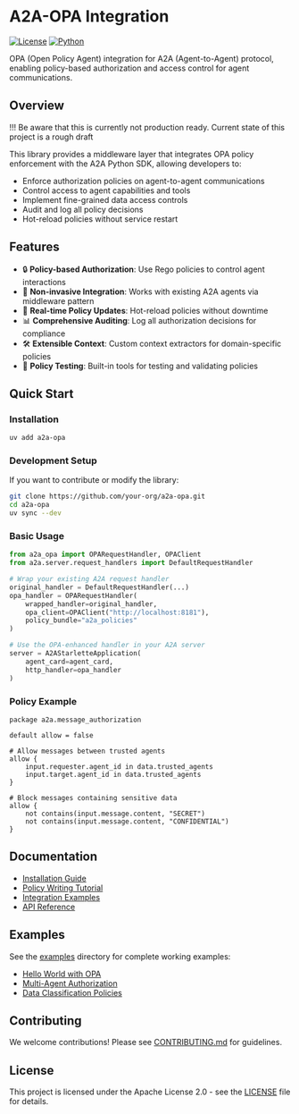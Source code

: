 # A2A-OPA Integration

[![License](https://img.shields.io/badge/License-Apache_2.0-blue.svg)](https://opensource.org/licenses/Apache-2.0)
[![Python](https://img.shields.io/badge/python-3.11+-blue.svg)](https://www.python.org/downloads/)

OPA (Open Policy Agent) integration for A2A (Agent-to-Agent) protocol, enabling policy-based authorization and access control for agent communications.

## Overview

!!! Be aware that this is currently not production ready. Current state of this project is a rough draft

This library provides a middleware layer that integrates OPA policy enforcement with the A2A Python SDK, allowing developers to:

- Enforce authorization policies on agent-to-agent communications
- Control access to agent capabilities and tools
- Implement fine-grained data access controls
- Audit and log all policy decisions
- Hot-reload policies without service restart

## Features

- 🔒 **Policy-based Authorization**: Use Rego policies to control agent interactions
- 🚀 **Non-invasive Integration**: Works with existing A2A agents via middleware pattern
- 🔄 **Real-time Policy Updates**: Hot-reload policies without downtime
- 📊 **Comprehensive Auditing**: Log all authorization decisions for compliance
- 🛠️ **Extensible Context**: Custom context extractors for domain-specific policies
- 🧪 **Policy Testing**: Built-in tools for testing and validating policies

## Quick Start

### Installation

```bash
uv add a2a-opa
```

### Development Setup

If you want to contribute or modify the library:

```bash
git clone https://github.com/your-org/a2a-opa.git
cd a2a-opa
uv sync --dev
```

### Basic Usage

```python
from a2a_opa import OPARequestHandler, OPAClient
from a2a.server.request_handlers import DefaultRequestHandler

# Wrap your existing A2A request handler
original_handler = DefaultRequestHandler(...)
opa_handler = OPARequestHandler(
    wrapped_handler=original_handler,
    opa_client=OPAClient("http://localhost:8181"),
    policy_bundle="a2a_policies"
)

# Use the OPA-enhanced handler in your A2A server
server = A2AStarletteApplication(
    agent_card=agent_card,
    http_handler=opa_handler
)
```

### Policy Example

```rego
package a2a.message_authorization

default allow = false

# Allow messages between trusted agents
allow {
    input.requester.agent_id in data.trusted_agents
    input.target.agent_id in data.trusted_agents
}

# Block messages containing sensitive data
allow {
    not contains(input.message.content, "SECRET")
    not contains(input.message.content, "CONFIDENTIAL")
}
```

## Documentation

- [Installation Guide](docs/installation.md)
- [Policy Writing Tutorial](docs/policies.md)
- [Integration Examples](docs/examples.md)
- [API Reference](docs/api.md)

## Examples

See the [examples](examples/) directory for complete working examples:

- [Hello World with OPA](examples/hello_world_opa/)
- [Multi-Agent Authorization](examples/multi_agent_auth/)
- [Data Classification Policies](examples/data_classification/)

## Contributing

We welcome contributions! Please see [CONTRIBUTING.md](CONTRIBUTING.md) for guidelines.

## License

This project is licensed under the Apache License 2.0 - see the [LICENSE](LICENSE) file for details.